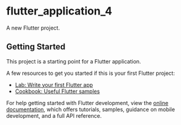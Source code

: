 # flutter_application_4

A new Flutter project.

## Getting Started

This project is a starting point for a Flutter application.

A few resources to get you started if this is your first Flutter project:

- [Lab: Write your first Flutter app](https://docs.flutter.dev/get-started/codelab)
- [Cookbook: Useful Flutter samples](https://docs.flutter.dev/cookbook)

For help getting started with Flutter development, view the
[online documentation](https://docs.flutter.dev/), which offers tutorials,
samples, guidance on mobile development, and a full API reference.


<!-- # Islami App

A comprehensive Islamic application built with Flutter, providing a range of features and tools for Muslims.

## Features

* Quraan Layout: A beautifully designed layout for reading and exploring the Quraan.
* Hadith Layout: A collection of Hadiths (sayings and actions of the Prophet Muhammad) for inspiration and guidance.
* Sebha Layout: A digital Sebha (prayer beads) for tracking prayers and reflections.
* Times Layout: A schedule of prayer times, fetched from a reliable API, providing accurate and up-to-date information.
* Azkar: A collection of Islamic supplications and remembrances, fetched from a dedicated API, for users to reflect and memorize.
* Radio Layout: A live radio stream of Islamic lectures and programs, utilizing APIs to play audio content.
* Onboarding Layout: A guided introduction to the app's features and functionality.
* General Layout: A dashboard for navigating the app's various sections.

## APIs Used

* Prayer Times API: [API Name] for fetching accurate prayer times.
* Azkar API: [API Name] for fetching Islamic supplications and remembrances.
* Radio API: [API Name] for streaming live Islamic lectures and programs.

## Technologies Used

* Flutter: A mobile app development framework for building natively compiled applications.
* Device Preview: A package for previewing and testing the app on different devices and screen sizes.
* Local Storage Service: A service for storing and retrieving data locally on the device.
* API Integration: Using APIs to fetch data and stream content.

## Getting Started

To run the app, follow these steps:

1. Clone the repository: `git clone https://github.com/your-username/islami-app.git`
2. Install dependencies: `flutter pub get`
3. Run the app: `flutter run`

## Contributing

Contributions are welcome! If you'd like to report an issue or suggest a feature, please open an issue on this repository.

## License

This project is licensed under the MIT License. See the LICENSE file for details. -->